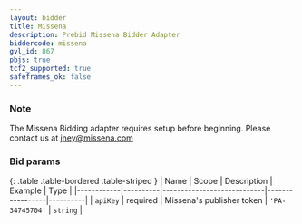 ```yaml
---
layout: bidder
title: Missena
description: Prebid Missena Bidder Adapter
biddercode: missena
gvl_id: 867
pbjs: true
tcf2_supported: true
safeframes_ok: false
---
```


### Note

The Missena Bidding adapter requires setup before beginning. Please contact us at jney@missena.com

### Bid params

{: .table .table-bordered .table-striped }
| Name       | Scope    | Description                | Example         | Type     |
|------------|----------|----------------------------|-----------------|----------|
| `apiKey`   | required | Missena's publisher token  | `'PA-34745704'` | `string` |

